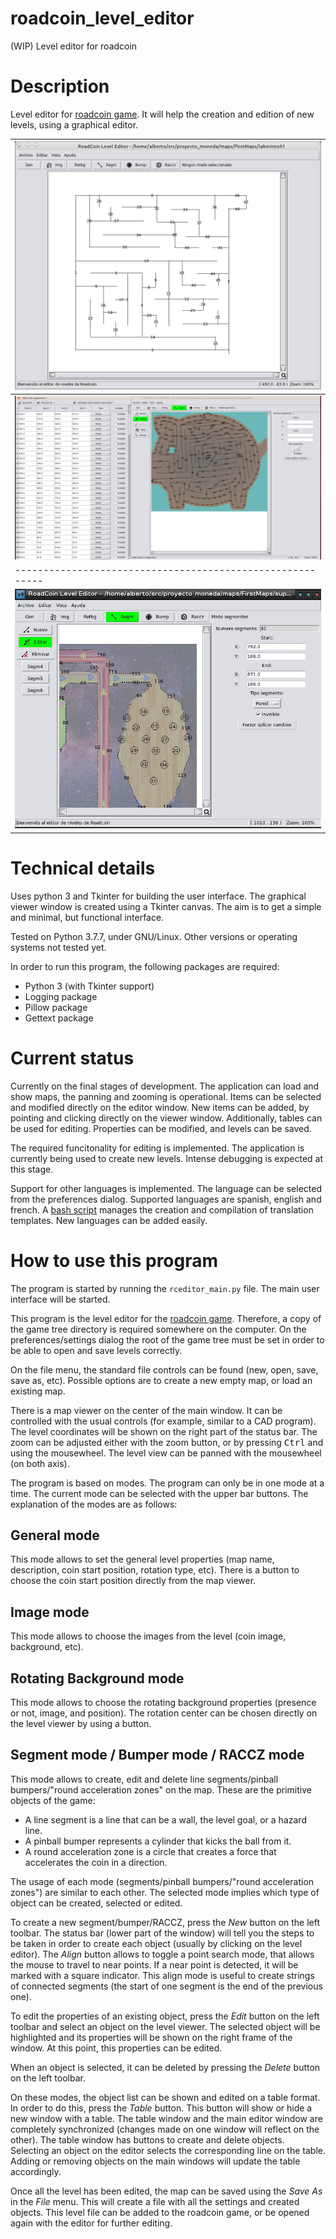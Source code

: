 # roadcoin_level_editor
(WIP) Level editor for roadcoin

# Description

Level editor for [roadcoin game](https://github.com/AlCastilloBa/roadcoin). It will help the creation and edition of new levels, using a graphical editor.

| ![Screenshot_001](/images/screenshots/screenshot_001.png) |
|---------------------------------------------------------- |
|![Screenshot_003](/images/screenshots/screenshot_003.png)  |
| ----------------------------------------------------------|
| ![Screenshot_002](/images/screenshots/screenshot_002.png) | 

# Technical details

Uses python 3 and Tkinter for building the user interface. The graphical viewer window is created using a Tkinter canvas. The aim is to get a simple and minimal, but functional interface.

Tested on Python 3.7.7, under GNU/Linux. Other versions or operating systems not tested yet.

In order to run this program, the following packages are required:
* Python 3 (with Tkinter support)
* Logging package
* Pillow package
* Gettext package

# Current status

Currently on the final stages of development. The application can load and show maps, the panning and zooming is operational. Items can be selected and modified directly on the editor window. New items can be added, by pointing and clicking directly on the viewer window. Additionally, tables can be used for editing. Properties can be modified, and levels can be saved.

The required funcitonality for editing is implemented. The application is currently being used to create new levels. Intense debugging is expected at this stage.

Support for other languages is implemented. The language can be selected from the preferences dialog. Supported languages are spanish, english and french. A [bash script](https://github.com/AlCastilloBa/roadcoin_level_editor/tree/master/locales/locales_mgmt_script) manages the creation and compilation of translation templates. New languages can be added easily.

# How to use this program

The program is started by running the ```rceditor_main.py``` file. The main user interface will be started.

This program is the level editor for the [roadcoin game](https://github.com/AlCastilloBa/roadcoin). Therefore, a copy of the game tree directory is required somewhere on the computer. On the preferences/settings dialog the root of the game tree must be set in order to be able to open and save levels correctly.

On the file menu, the standard file controls can be found (new, open, save, save as, etc). Possible options are to create a new empty map, or load an existing map.

There is a map viewer on the center of the main window. It can be controlled with the usual controls (for example, similar to a CAD program). The level coordinates will be shown on the right part of the status bar. The zoom can be adjusted either with the zoom button, or by pressing <kbd>Ctrl</kbd> and using the mousewheel. The level view can be panned with the mousewheel (on both axis).

The program is based on modes. The program can only be in one mode at a time. The current mode can be selected with the upper bar buttons. The explanation of the modes are as follows:

## General mode
This mode allows to set the general level properties (map name, description, coin start position, rotation type, etc). There is a button to choose the coin start position directly from the map viewer.

## Image mode
This mode allows to choose the images from the level (coin image, background, etc).

## Rotating Background mode
This mode allows to choose the rotating background properties (presence or not, image, and position). The rotation center can be chosen directly on the level viewer by using a button.

## Segment mode / Bumper mode / RACCZ mode
This mode allows to create, edit and delete line segments/pinball bumpers/"round acceleration zones" on the map. These are the primitive objects of the game:
* A line segment is a line that can be a wall, the level goal, or a hazard line.
* A pinball bumper represents a cylinder that kicks the ball from it.
* A round acceleration zone is a circle that creates a force that accelerates the coin in a direction.

The usage of each mode (segments/pinball bumpers/"round acceleration zones") are similar to each other. The selected mode implies which type of object can be created, selected or edited.

To create a new segment/bumper/RACCZ, press the *New* button on the left toolbar. The status bar (lower part of the window) will tell you the steps to be taken in order to create each object (usually by clicking on the level editor). The *Align* button allows to toggle a point search mode, that allows the mouse to travel to near points. If a near point is detected, it will be marked with a square indicator. This align mode is useful to create strings of connected segments (the start of one segment is the end of the previous one).

To edit the properties of an existing object, press the *Edit* button on the left toolbar and select an object on the level viewer. The selected object will be highlighted and its properties will be shown on the right frame of the window. At this point, this properties can be edited.

When an object is selected, it can be deleted by pressing the *Delete* button on the left toolbar.

On these modes, the object list can be shown and edited on a table format. In order to do this, press the *Table* button. This button will show or hide a new window with a table. The table window and the main editor window are completely synchronized (changes made on one window will reflect on the other). The table window has buttons to create and delete objects. Selecting an object on the editor selects the corresponding line on the table. Adding or removing objects on the main windows will update the table accordingly.


Once all the level has been edited, the map can be saved using the *Save As* in the *File* menu. This will create a file with all the settings and created objects. This level file can be added to the roadcoin game, or be opened again with the editor for further editing.
